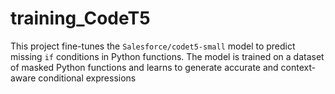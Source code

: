 # training_CodeT5
This project fine-tunes the `Salesforce/codet5-small` model to predict missing `if` conditions in Python functions. The model is trained on a dataset of masked Python functions and learns to generate accurate and context-aware conditional expressions
